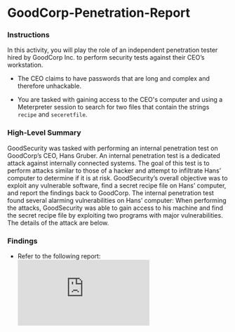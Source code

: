 # GoodCorp-Penetration-Report

### Instructions
In this activity, you will play the role of an independent penetration tester hired by GoodCorp Inc. to perform security tests against their CEO’s workstation.

- The CEO claims to have passwords that are long and complex and therefore unhackable.

- You are tasked with gaining access to the CEO's computer and using a Meterpreter session to search for two files that contain the strings `recipe` and `seceretfile`.

### High-Level Summary
GoodSecurity was tasked with performing an internal penetration test on GoodCorp’s CEO, Hans Gruber. An internal penetration test is a dedicated attack against internally connected systems. The goal of this test is to perform attacks similar to those of a hacker and attempt to infiltrate Hans’ computer to determine if it is at risk. GoodSecurity’s overall objective was to exploit any vulnerable software, find a secret recipe file on Hans’ computer, and report the findings back to GoodCorp.
The internal penetration test found several alarming vulnerabilities on Hans’ computer: When performing the attacks, GoodSecurity was able to gain access to his machine and find the secret recipe file by exploiting two programs with major vulnerabilities. The details of the attack are below.

### Findings
-  Refer to the following report:
![Penetration Report](https://github.com/ABliss523/GoodCorp-Penetration-Report/blob/main/GoodSecurity%20Report.docx.pdf)
